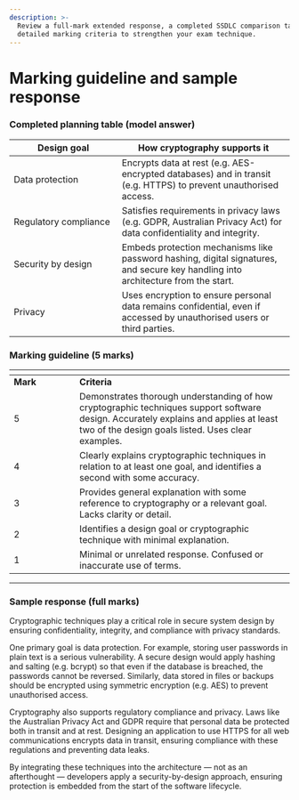 ```yaml
---
description: >-
  Review a full-mark extended response, a completed SSDLC comparison table, and
  detailed marking criteria to strengthen your exam technique.
---
```


# Marking guideline and sample response

### Completed planning table (model answer)

<table data-header-hidden><thead><tr><th width="178.1484375">Design goal</th><th>How cryptography supports it</th></tr></thead><tbody><tr><td>Data protection</td><td>Encrypts data at rest (e.g. AES-encrypted databases) and in transit (e.g. HTTPS) to prevent unauthorised access.</td></tr><tr><td>Regulatory compliance</td><td>Satisfies requirements in privacy laws (e.g. GDPR, Australian Privacy Act) for data confidentiality and integrity.</td></tr><tr><td>Security by design</td><td>Embeds protection mechanisms like password hashing, digital signatures, and secure key handling into architecture from the start.</td></tr><tr><td>Privacy</td><td>Uses encryption to ensure personal data remains confidential, even if accessed by unauthorised users or third parties.</td></tr></tbody></table>

### Marking guideline (5 marks)

<table data-header-hidden><thead><tr><th width="102.06640625"></th><th></th></tr></thead><tbody><tr><td><strong>Mark</strong></td><td><strong>Criteria</strong></td></tr><tr><td>5</td><td>Demonstrates thorough understanding of how cryptographic techniques support software design. Accurately explains and applies at least two of the design goals listed. Uses clear examples.</td></tr><tr><td>4</td><td>Clearly explains cryptographic techniques in relation to at least one goal, and identifies a second with some accuracy.</td></tr><tr><td>3</td><td>Provides general explanation with some reference to cryptography or a relevant goal. Lacks clarity or detail.</td></tr><tr><td>2</td><td>Identifies a design goal or cryptographic technique with minimal explanation.</td></tr><tr><td>1</td><td>Minimal or unrelated response. Confused or inaccurate use of terms.</td></tr></tbody></table>

***

### Sample response (full marks)

Cryptographic techniques play a critical role in secure system design by ensuring confidentiality, integrity, and compliance with privacy standards.

One primary goal is data protection. For example, storing user passwords in plain text is a serious vulnerability. A secure design would apply hashing and salting (e.g. bcrypt) so that even if the database is breached, the passwords cannot be reversed. Similarly, data stored in files or backups should be encrypted using symmetric encryption (e.g. AES) to prevent unauthorised access.

Cryptography also supports regulatory compliance and privacy. Laws like the Australian Privacy Act and GDPR require that personal data be protected both in transit and at rest. Designing an application to use HTTPS for all web communications encrypts data in transit, ensuring compliance with these regulations and preventing data leaks.

By integrating these techniques into the architecture — not as an afterthought — developers apply a security-by-design approach, ensuring protection is embedded from the start of the software lifecycle.
